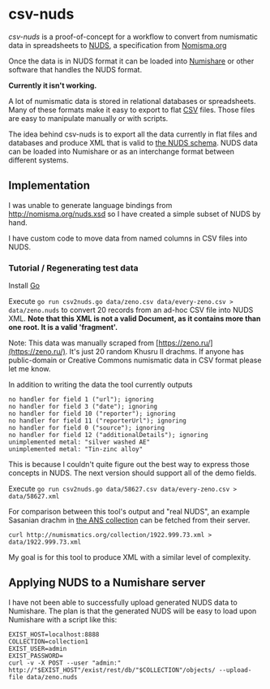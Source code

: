 
# csv-nuds

_csv-nuds_ is a proof-of-concept for a workflow to convert from numismatic data in spreadsheets to [NUDS](http://www.greekcoinage.org/nuds.html), a specification from [Nomisma.org](http://nomisma.org/)

Once the data is in NUDS format it can be loaded into [Numishare](https://github.com/ewg118/numishare) or other software that handles the NUDS format.

**Currently it isn't working.**

A lot of numismatic data is stored in relational databases or spreadsheets.  Many of these formats make it easy to export to flat [CSV](https://en.wikipedia.org/wiki/Comma-separated_values) files.  Those files are easy to manipulate manually or with scripts.

The idea behind csv-nuds is to export all the data currently in flat files and databases and produce XML that is valid to [the NUDS schema](http://nomisma.org/nuds.xsd).  NUDS data can be loaded into Numishare or as an interchange format between different systems.

## Implementation

I was unable to generate language bindings from http://nomisma.org/nuds.xsd so I have created a simple subset of NUDS by hand.

I have custom code to move data from named columns in CSV files into NUDS.

### Tutorial / Regenerating test data

Install [Go](https://en.wikipedia.org/wiki/Go_(programming_language))

Execute `go run csv2nuds.go data/zeno.csv data/every-zeno.csv > data/zeno.nuds` to convert 20 records from an ad-hoc CSV file into NUDS XML.
**Note that this XML is not a valid Document, as it contains more than one
root.  It is a valid 'fragment'.**

Note: This data was manually scraped from [https://zeno.ru/](https://zeno.ru/).  It's just 20 random Khusru II drachms.  If anyone has public-domain or Creative Commons numismatic data in CSV format please let me know.

In addition to writing the data the tool currently outputs

```
no handler for field 1 ("url"); ignoring
no handler for field 3 ("date"); ignoring
no handler for field 10 ("reporter"); ignoring
no handler for field 11 ("reporterUrl"); ignoring
no handler for field 0 ("source"); ignoring
no handler for field 12 ("additionalDetails"); ignoring
unimplemented metal: "silver washed AE"
unimplemented metal: "Tin-zinc alloy"
```

This is because I couldn't quite figure out the best way to express those concepts in NUDS.  The next version should support all of the demo fields.

Execute `go run csv2nuds.go data/58627.csv data/every-zeno.csv > data/58627.xml`

For comparison between this tool's output and "real NUDS", an example Sasanian drachm in [the ANS collection](http://numismatics.org/search/) can be fetched from their server.

`curl http://numismatics.org/collection/1922.999.73.xml > data/1922.999.73.xml`

My goal is for this tool to produce XML with a similar level of complexity.

## Applying NUDS to a Numishare server

I have not been able to successfully upload generated NUDS data to Numishare.
The plan is that the generated NUDS will be easy to load upon Numishare with a script like this:

```
EXIST_HOST=localhost:8888
COLLECTION=collection1
EXIST_USER=admin
EXIST_PASSWORD=
curl -v -X POST --user "admin:" http://"$EXIST_HOST"/exist/rest/db/"$COLLECTION"/objects/ --upload-file data/zeno.nuds
```
